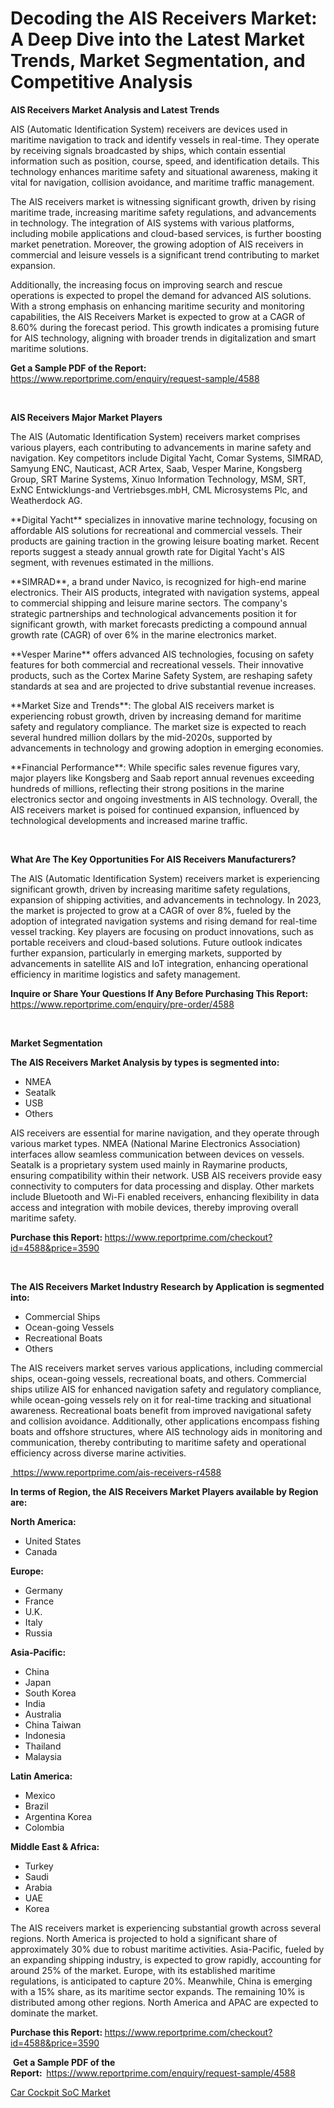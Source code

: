 <p><h1>Decoding the AIS Receivers Market: A Deep Dive into the Latest Market Trends, Market Segmentation, and Competitive Analysis</h1></p><p><strong>AIS Receivers Market Analysis and Latest Trends</strong></p>
<p><p>AIS (Automatic Identification System) receivers are devices used in maritime navigation to track and identify vessels in real-time. They operate by receiving signals broadcasted by ships, which contain essential information such as position, course, speed, and identification details. This technology enhances maritime safety and situational awareness, making it vital for navigation, collision avoidance, and maritime traffic management.</p><p>The AIS receivers market is witnessing significant growth, driven by rising maritime trade, increasing maritime safety regulations, and advancements in technology. The integration of AIS systems with various platforms, including mobile applications and cloud-based services, is further boosting market penetration. Moreover, the growing adoption of AIS receivers in commercial and leisure vessels is a significant trend contributing to market expansion.</p><p>Additionally, the increasing focus on improving search and rescue operations is expected to propel the demand for advanced AIS solutions. With a strong emphasis on enhancing maritime security and monitoring capabilities, the AIS Receivers Market is expected to grow at a CAGR of 8.60% during the forecast period. This growth indicates a promising future for AIS technology, aligning with broader trends in digitalization and smart maritime solutions.</p></p>
<p><strong>Get a Sample PDF of the Report:&nbsp;</strong> <a href="https://www.reportprime.com/enquiry/request-sample/4588?utm_campaign=2276&utm_medium=2&utm_source=Github&utm_content=ia&utm_term=19032025&utm_id=ais-receivers">https://www.reportprime.com/enquiry/request-sample/4588</a></p>
<p>&nbsp;</p>
<p><strong>AIS Receivers Major Market Players</strong></p>
<p><p>The AIS (Automatic Identification System) receivers market comprises various players, each contributing to advancements in marine safety and navigation. Key competitors include Digital Yacht, Comar Systems, SIMRAD, Samyung ENC, Nauticast, ACR Artex, Saab, Vesper Marine, Kongsberg Group, SRT Marine Systems, Xinuo Information Technology, MSM, SRT, ExNC Entwicklungs-and Vertriebsges.mbH, CML Microsystems Plc, and Weatherdock AG.</p><p>**Digital Yacht** specializes in innovative marine technology, focusing on affordable AIS solutions for recreational and commercial vessels. Their products are gaining traction in the growing leisure boating market. Recent reports suggest a steady annual growth rate for Digital Yacht's AIS segment, with revenues estimated in the millions.</p><p>**SIMRAD**, a brand under Navico, is recognized for high-end marine electronics. Their AIS products, integrated with navigation systems, appeal to commercial shipping and leisure marine sectors. The company's strategic partnerships and technological advancements position it for significant growth, with market forecasts predicting a compound annual growth rate (CAGR) of over 6% in the marine electronics market.</p><p>**Vesper Marine** offers advanced AIS technologies, focusing on safety features for both commercial and recreational vessels. Their innovative products, such as the Cortex Marine Safety System, are reshaping safety standards at sea and are projected to drive substantial revenue increases.</p><p>**Market Size and Trends**: The global AIS receivers market is experiencing robust growth, driven by increasing demand for maritime safety and regulatory compliance. The market size is expected to reach several hundred million dollars by the mid-2020s, supported by advancements in technology and growing adoption in emerging economies.</p><p>**Financial Performance**: While specific sales revenue figures vary, major players like Kongsberg and Saab report annual revenues exceeding hundreds of millions, reflecting their strong positions in the marine electronics sector and ongoing investments in AIS technology. Overall, the AIS receivers market is poised for continued expansion, influenced by technological developments and increased marine traffic.</p></p>
<p>&nbsp;</p>
<p><strong>What Are The Key Opportunities For AIS Receivers Manufacturers?</strong></p>
<p><p>The AIS (Automatic Identification System) receivers market is experiencing significant growth, driven by increasing maritime safety regulations, expansion of shipping activities, and advancements in technology. In 2023, the market is projected to grow at a CAGR of over 8%, fueled by the adoption of integrated navigation systems and rising demand for real-time vessel tracking. Key players are focusing on product innovations, such as portable receivers and cloud-based solutions. Future outlook indicates further expansion, particularly in emerging markets, supported by advancements in satellite AIS and IoT integration, enhancing operational efficiency in maritime logistics and safety management.</p></p>
<p><strong>Inquire or Share Your Questions If Any Before Purchasing This Report:</strong> <a href="https://www.reportprime.com/enquiry/pre-order/4588?utm_campaign=2276&utm_medium=2&utm_source=Github&utm_content=ia&utm_term=19032025&utm_id=ais-receivers">https://www.reportprime.com/enquiry/pre-order/4588</a></p>
<p>&nbsp;</p>
<p><strong>Market Segmentation</strong></p>
<p><strong>The AIS Receivers Market Analysis by types is segmented into:</strong></p>
<p><ul><li>NMEA</li><li>Seatalk</li><li>USB</li><li>Others</li></ul></p>
<p><p>AIS receivers are essential for marine navigation, and they operate through various market types. NMEA (National Marine Electronics Association) interfaces allow seamless communication between devices on vessels. Seatalk is a proprietary system used mainly in Raymarine products, ensuring compatibility within their network. USB AIS receivers provide easy connectivity to computers for data processing and display. Other markets include Bluetooth and Wi-Fi enabled receivers, enhancing flexibility in data access and integration with mobile devices, thereby improving overall maritime safety.</p></p>
<p><strong>Purchase this Report:&nbsp;</strong><a href="https://www.reportprime.com/checkout?id=4588&price=3590&utm_campaign=2276&utm_medium=2&utm_source=Github&utm_content=ia&utm_term=19032025&utm_id=ais-receivers">https://www.reportprime.com/checkout?id=4588&price=3590</a></p>
<p>&nbsp;</p>
<p><strong>The AIS Receivers Market Industry Research by Application is segmented into:</strong></p>
<p><ul><li>Commercial Ships</li><li>Ocean-going Vessels</li><li>Recreational Boats</li><li>Others</li></ul></p>
<p><p>The AIS receivers market serves various applications, including commercial ships, ocean-going vessels, recreational boats, and others. Commercial ships utilize AIS for enhanced navigation safety and regulatory compliance, while ocean-going vessels rely on it for real-time tracking and situational awareness. Recreational boats benefit from improved navigational safety and collision avoidance. Additionally, other applications encompass fishing boats and offshore structures, where AIS technology aids in monitoring and communication, thereby contributing to maritime safety and operational efficiency across diverse marine activities.</p></p>
<p><a href="https://www.reportprime.com/ais-receivers-r4588?utm_campaign=2276&utm_medium=2&utm_source=Github&utm_content=ia&utm_term=19032025&utm_id=ais-receivers">&nbsp;https://www.reportprime.com/ais-receivers-r4588</a></p>
<p><strong>In terms of Region, the AIS Receivers Market Players available by Region are:</strong></p>
<p>
    <p> <strong> North America: </strong>
        <ul>
            <li>United States</li>
            <li>Canada</li>
        </ul>
        </p> 
    <p> <strong> Europe: </strong>
        <ul>
            <li>Germany</li>
            <li>France</li>
            <li>U.K.</li>
            <li>Italy</li>
            <li>Russia</li>
        </ul>
        </p> 
    <p> <strong> Asia-Pacific: </strong>
        <ul>
            <li>China</li>
            <li>Japan</li>
            <li>South Korea</li>
            <li>India</li>
            <li>Australia</li>
            <li>China Taiwan</li>
            <li>Indonesia</li>
            <li>Thailand</li>
            <li>Malaysia</li>
        </ul>
        </p> 
    <p> <strong> Latin America: </strong>
        <ul>
            <li>Mexico</li>
            <li>Brazil</li>
            <li>Argentina Korea</li>
            <li>Colombia</li>
        </ul>
        </p> 
    <p> <strong> Middle East & Africa: </strong>
        <ul>
            <li>Turkey</li>
            <li>Saudi</li>
            <li>Arabia</li>
            <li>UAE</li>
            <li>Korea</li>
        </ul>
    </p>
    </p>
<p><p>The AIS receivers market is experiencing substantial growth across several regions. North America is projected to hold a significant share of approximately 30% due to robust maritime activities. Asia-Pacific, fueled by an expanding shipping industry, is expected to grow rapidly, accounting for around 25% of the market. Europe, with its established maritime regulations, is anticipated to capture 20%. Meanwhile, China is emerging with a 15% share, as its maritime sector expands. The remaining 10% is distributed among other regions. North America and APAC are expected to dominate the market.</p></p>
<p><strong>Purchase this Report: </strong><a href="https://www.reportprime.com/checkout?id=4588&price=3590&utm_campaign=2276&utm_medium=2&utm_source=Github&utm_content=ia&utm_term=19032025&utm_id=ais-receivers">https://www.reportprime.com/checkout?id=4588&price=3590</a></p>
<p>&nbsp;<strong>Get a Sample PDF of the Report:&nbsp;&nbsp;</strong><a href="https://www.reportprime.com/enquiry/request-sample/4588?utm_campaign=2276&utm_medium=2&utm_source=Github&utm_content=ia&utm_term=19032025&utm_id=ais-receivers">https://www.reportprime.com/enquiry/request-sample/4588</a></p>
<p><strong></strong></p>
<p><p><a href="https://github.com/petbigbeepjn/Market-Research-Report-List-1/blob/main/car-cockpit-soc-market.md?utm_campaign=2276&utm_medium=2&utm_source=Github&utm_content=ia&utm_term=19032025&utm_id=ais-receivers">Car Cockpit SoC Market</a></p></p>